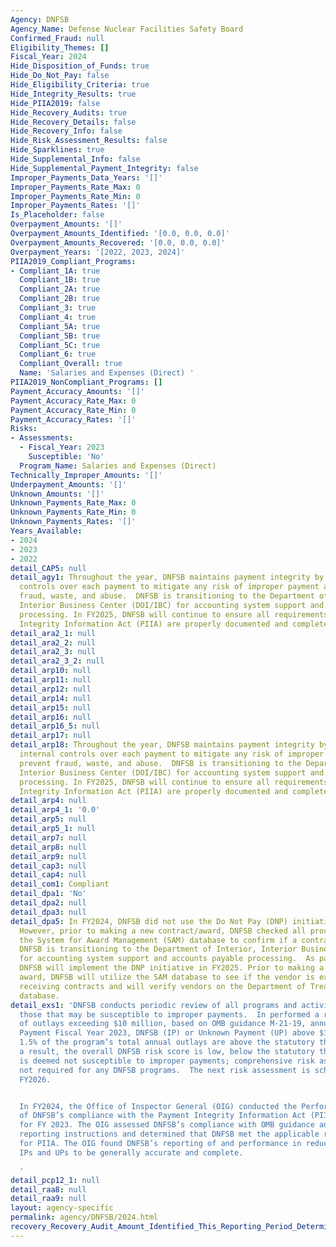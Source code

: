 ```yaml
---
Agency: DNFSB
Agency_Name: Defense Nuclear Facilities Safety Board
Confirmed_Fraud: null
Eligibility_Themes: []
Fiscal_Year: 2024
Hide_Disposition_of_Funds: true
Hide_Do_Not_Pay: false
Hide_Eligibility_Criteria: true
Hide_Integrity_Results: true
Hide_PIIA2019: false
Hide_Recovery_Audits: true
Hide_Recovery_Details: false
Hide_Recovery_Info: false
Hide_Risk_Assessment_Results: false
Hide_Sparklines: true
Hide_Supplemental_Info: false
Hide_Supplemental_Payment_Integrity: false
Improper_Payments_Data_Years: '[]'
Improper_Payments_Rate_Max: 0
Improper_Payments_Rate_Min: 0
Improper_Payments_Rates: '[]'
Is_Placeholder: false
Overpayment_Amounts: '[]'
Overpayment_Amounts_Identified: '[0.0, 0.0, 0.0]'
Overpayment_Amounts_Recovered: '[0.0, 0.0, 0.0]'
Overpayment_Years: '[2022, 2023, 2024]'
PIIA2019_Compliant_Programs:
- Compliant_1A: true
  Compliant_1B: true
  Compliant_2A: true
  Compliant_2B: true
  Compliant_3: true
  Compliant_4: true
  Compliant_5A: true
  Compliant_5B: true
  Compliant_5C: true
  Compliant_6: true
  Compliant_Overall: true
  Name: 'Salaries and Expenses (Direct) '
PIIA2019_NonCompliant_Programs: []
Payment_Accuracy_Amounts: '[]'
Payment_Accuracy_Rate_Max: 0
Payment_Accuracy_Rate_Min: 0
Payment_Accuracy_Rates: '[]'
Risks:
- Assessments:
  - Fiscal_Year: 2023
    Susceptible: 'No'
  Program_Name: Salaries and Expenses (Direct)
Technically_Improper_Amounts: '[]'
Underpayment_Amounts: '[]'
Unknown_Amounts: '[]'
Unknown_Payments_Rate_Max: 0
Unknown_Payments_Rate_Min: 0
Unknown_Payments_Rates: '[]'
Years_Available:
- 2024
- 2023
- 2022
detail_CAP5: null
detail_agy1: Throughout the year, DNFSB maintains payment integrity by executing internal
  controls over each payment to mitigate any risk of improper payment and prevent
  fraud, waste, and abuse.  DNFSB is transitioning to the Department of Interior,
  Interior Business Center (DOI/IBC) for accounting system support and accounts payable
  processing. In FY2025, DNFSB will continue to ensure all requirements for Payment
  Integrity Information Act (PIIA) are properly documented and completed.
detail_ara2_1: null
detail_ara2_2: null
detail_ara2_3: null
detail_ara2_3_2: null
detail_arp10: null
detail_arp11: null
detail_arp12: null
detail_arp14: null
detail_arp15: null
detail_arp16: null
detail_arp16_5: null
detail_arp17: null
detail_arp18: Throughout the year, DNFSB maintains payment integrity by executing
  internal controls over each payment to mitigate any risk of improper payment and
  prevent fraud, waste, and abuse.  DNFSB is transitioning to the Department of Interior,
  Interior Business Center (DOI/IBC) for accounting system support and accounts payable
  processing. In FY2025, DNFSB will continue to ensure all requirements for Payment
  Integrity Information Act (PIIA) are properly documented and completed.
detail_arp4: null
detail_arp4_1: '0.0'
detail_arp5: null
detail_arp5_1: null
detail_arp7: null
detail_arp8: null
detail_arp9: null
detail_cap3: null
detail_cap4: null
detail_com1: Compliant
detail_dpa1: 'No'
detail_dpa2: null
detail_dpa3: null
detail_dpa5: In FY2024, DNFSB did not use the Do Not Pay (DNP) initiative portal.
  However, prior to making a new contract/award, DNFSB checked all procurements on
  the System for Award Management (SAM) database to confirm if a contractor is debarred.  Currently,
  DNFSB is transitioning to the Department of Interior, Interior Business Center (DOI/IBC)
  for accounting system support and accounts payable processing.  As part of the transition,
  DNFSB will implement the DNP initiative in FY2025. Prior to making a new contract
  award, DNFSB will utilize the SAM database to see if the vendor is excluded from
  receiving contracts and will verify vendors on the Department of Treasury’s DNP
  database.
detail_exs1: 'DNFSB conducts periodic review of all programs and activities to identify
  those that may be susceptible to improper payments.  In performed a risk assessment
  of outlays exceeding $10 million, based on OMB guidance M-21-19, annual Improper
  Payment Fiscal Year 2023, DNFSB (IP) or Unknown Payment (UP) above $10,000,000 and
  1.5% of the program’s total annual outlays are above the statutory threshold.  As
  a result, the overall DNFSB risk score is low, below the statutory threshold, and
  is deemed not susceptible to improper payments; comprehensive risk assessments are
  not required for any DNFSB programs.  The next risk assessment is scheduled for
  FY2026.


  In FY2024, the Office of Inspector General (OIG) conducted the Performance Audit
  of DNFSB’s compliance with the Payment Integrity Information Act (PIIA) requirements
  for FY 2023. The OIG assessed DNFSB’s compliance with OMB guidance and corresponding
  reporting instructions and determined that DNFSB met the applicable requirements
  for PIIA. The OIG found DNFSB’s reporting of and performance in reducing and recapturing
  IPs and UPs to be generally accurate and complete.

  '
detail_pcp12_1: null
detail_raa8: null
detail_raa9: null
layout: agency-specific
permalink: agency/DNFSB/2024.html
recovery_Recovery_Audit_Amount_Identified_This_Reporting_Period_Determined_Not_Collectable_Rate: 0.0
---
```

